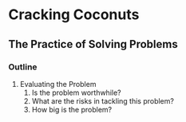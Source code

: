 # Cracking Coconuts

## The Practice of Solving Problems

### Outline

1. Evaluating the Problem
   1. Is the problem worthwhile?
   2. What are the risks in tackling this problem?
   3. How big is the problem?

